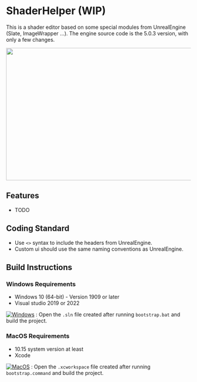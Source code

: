 # ShaderHelper (WIP)

This is a shader editor based on some special modules from UnrealEngine (Slate, ImageWrapper ...). The engine source code is the 5.0.3 version, with only a few changes.

<p align="center">
<img src="https://github.com/SjMxr233/ShaderHelper/blob/codeEditor/ScreenShot/App.png" width="640" height="360">

## Features

* TODO

## Coding Standard

* Use `<>` syntax to include the headers from UnrealEngine.
* Custom ui should use the same naming conventions as UnrealEngine.

## Build Instructions

### Windows Requirements

* Windows 10 (64-bit) - Version 1909 or later
* Visual studio 2019 or 2022

[![Windows](https://github.com/mxrhyx233/ShaderHelper/actions/workflows/Windows.yml/badge.svg)](https://github.com/mxrhyx233/ShaderHelper/actions/workflows/Windows.yml) : Open the `.sln` file created after running `bootstrap.bat` and build the project.

### MacOS Requirements
* 10.15 system version at least
* Xcode

[![MacOS](https://github.com/mxrhyx233/ShaderHelper/actions/workflows/MacOS.yml/badge.svg)](https://github.com/mxrhyx233/ShaderHelper/actions/workflows/MacOS.yml) : Open the `.xcworkspace` file created after running `bootstrap.command` and build the project.

